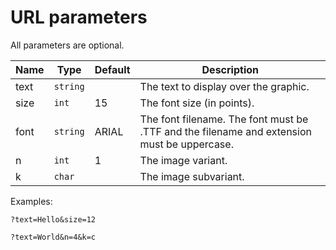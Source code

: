 # URL parameters

All parameters are optional.

|Name|Type|Default|Description|
|- |- |- |- |
|text|`string`||The text to display over the graphic.|
|size|`int`|15|The font size (in points).|
|font|`string`|ARIAL|The font filename. The font must be .TTF and the filename and extension must be uppercase.|
|n|`int`|1|The image variant.|
|k|`char`||The image subvariant.|

Examples:
```
?text=Hello&size=12

?text=World&n=4&k=c
```